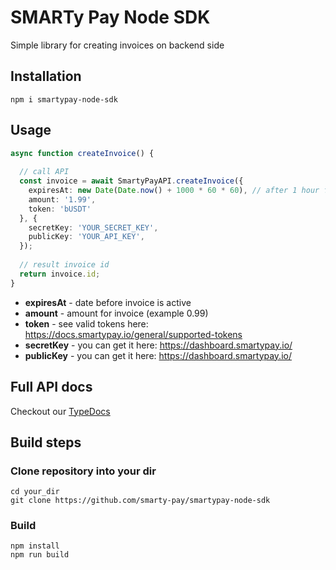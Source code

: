 # SMARTy Pay Node SDK
Simple library for creating invoices on backend side

## Installation
```shell
npm i smartypay-node-sdk
```

## Usage
```typescript
async function createInvoice() {
  
  // call API 
  const invoice = await SmartyPayAPI.createInvoice({
    expiresAt: new Date(Date.now() + 1000 * 60 * 60), // after 1 hour from now
    amount: '1.99',
    token: 'bUSDT'
  }, {
    secretKey: 'YOUR_SECRET_KEY',
    publicKey: 'YOUR_API_KEY',
  });
  
  // result invoice id
  return invoice.id;
}
```
- **expiresAt** - date before invoice is active
- **amount** - amount for invoice (example 0.99)
- **token** - see valid tokens here: https://docs.smartypay.io/general/supported-tokens
- **secretKey** - you can get it here: https://dashboard.smartypay.io/
- **publicKey** - you can get it here: https://dashboard.smartypay.io/

## Full API docs
Checkout our [TypeDocs](https://smarty-pay.github.io/smartypay-node-sdk/modules.html)

## Build steps
### Clone repository into your dir
```shell
cd your_dir
git clone https://github.com/smarty-pay/smartypay-node-sdk
```

### Build
```shell
npm install
npm run build
```
